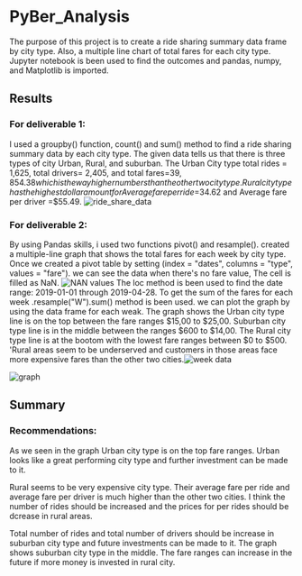 # PyBer_Analysis
The purpose of this project is to create a ride sharing summary data frame by city type. Also, a multiple line chart of total fares for each city type. Jupyter notebook is been used to find the outcomes and pandas, numpy, and Matplotlib is imported.
## Results
### For deliverable 1: 
I used a groupby() function, count() and sum() method to find a ride sharing summary data by each city type. The given data tells us that there is three types of city Urban, Rural, and suburban. The Urban City type total rides = 1,625, total drivers= 2,405, and total fares=$39,854.38 which is the way higher numbers than the other two city type. Rural city type has the highest dollar amount for Average fare per ride =$34.62 and Average fare per driver =$55.49.
![ride_share_data](https://user-images.githubusercontent.com/107155888/178849496-71ba2fa7-df79-4d9f-9506-8a22bd90154f.png)
### For deliverable 2: 
By  using Pandas skills, i used two functions pivot() and resample(). created a multiple-line graph that shows the total fares for each week by city type. Once we created a pivot table by setting (index = "dates", columns = "type", values = "fare"). we can see the data when there's no fare value, The cell is filled as NaN.
![NAN values](https://user-images.githubusercontent.com/107155888/178849871-a2003678-c58a-4f41-ab76-fcf43bd6b6b2.png)
The loc method is been used to find the date range: 2019-01-01 through 2019-04-28. To get the sum of the fares for each week .resample("W").sum() method is been used. we can plot the graph by using the data frame for each weak. The graph shows the Urban city type line is on the top between the fare ranges $15,00 to $25,00. Suburban city type line is in the middle between the ranges $600 to $14,00. The Rural city type line is at the bootom with the lowest fare ranges between $0 to $500. 'Rural areas seem to be underserved and customers in those areas face more expensive fares than the other two cities.![week data](https://user-images.githubusercontent.com/107155888/178850028-81a519fc-1a70-4dd8-a4ef-0a4a5922d6c1.png)

![graph](https://user-images.githubusercontent.com/107155888/178850172-0f798cc1-af9d-4fde-9653-3d1b14ede66d.png)
## Summary
### Recommendations:
As we seen in the graph Urban city type is on the top fare ranges. Urban  looks like a great performing city type and further investment can be made to it.

Rural seems to be very expensive city type. Their average fare per ride and average fare per driver is much higher than the other two cities. I think the number of rides should be increased and the prices for per rides should be dcrease in rural areas.

Total number of rides and total number of drivers should be increase in suburban city type and future investments can be made to it. The graph shows suburban city type in the middle. The fare ranges can increase in the future if more money is invested in rural city.
